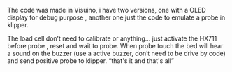 The code was made in Visuino, i have two versions, one with a OLED display for debug purpose , another one just the code to emulate a probe in klipper.   

The load cell don’t need to calibrate or anything…  just activate the HX711 before probe , reset and wait to probe.  When probe touch the bed will hear a sound on the buzzer (use a active buzzer, don’t need to be drive by code) and send positive probe to klipper. “that's it and that's all”
